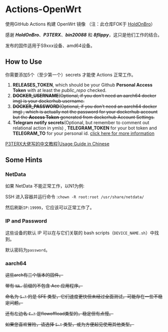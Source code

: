 # Actions-OpenWrt

使用GitHub Actions 构建 OpenWrt 镜像 （注：此仓库FOK于 [HoldOnBro](https://github.com/HoldOnBro/Actions-OpenWrt)）

感谢 ***HoldOnBro***、***P3TERX***、***bin20088*** 和 ***8flippy***，这只是他们工作的结合。

发布的固件适用于S9xxx设备、amd64设备。

## How to Use
你需要添加5个（至少第一个）secrets 才能使 Actions 正常工作。

1. **RELEASES_TOKEN**, which should be your Github **Personal Access Token** with at least the *public_repo* checked.
2. ~~**DOCKER_USERNAME**(Optional, if you don't need an aarch64 docker img) is your dockerhub username.~~
3. ~~**DOCKER_PASSWORD**(Optional, if you don't need an aarch64 docker img) , which is actually not the password for your dockerhub account but the **Access Token** generated from dockerhub Account Settings.~~
4. **Telegram notify secrets**(Optional, but remember to comment out relational action in ymls) , **TELEGRAM_TOKEN** for your bot token and **TELEGRAM_TO** for your personal id. [click here for more information](https://github.com/marketplace/actions/telegram-notify)

[P3TERX大佬写的中文教程|Usage Guide in Chinese](https://p3terx.com/archives/build-openwrt-with-github-actions.html)


## Some Hints

### NetData
  如果 NetData 不能正常工作，以N1为例:

  SSH 进入容器并运行命令 :``chown -R root:root /usr/share/netdata/``

  然后刷新``IP:19999``，它应该可以正常工作了。
  
### IP and Password
  这些设备的默认 IP 可以在与它们关联的 bash scripts（``DEVICE_NAME.sh``）中找到。
  
  默认密码为``password``。
  
### aarch64
~~这些arch有三个版本的固件。~~
  
~~带有 ``NA-`` 前缀的不包含 Acc 应用程序。~~
  
~~命名为 ``S-*`` 的是 SFE 类型，它们速度更快但未经过全面测试，可能存在一些不稳定问题。~~
  
~~还有左边名 ``F-*`` 是flowoffload类型的，稳定但有点慢。~~
  
~~如果您喜欢冒险，请选择 ``S-*`` 类型，或为方便起见使用其他类型。~~